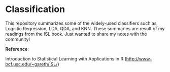 # Classification

This repository summarizes some of the widely-used classifiers such as Logistic Regression, LDA, QDA, and KNN. These summaries are result of my readings from the ISL book. Just wanted to share my notes with the community! 

**Reference**:

Introduction to Statistical Learning with Applications in R (http://www-bcf.usc.edu/~gareth/ISL/)

